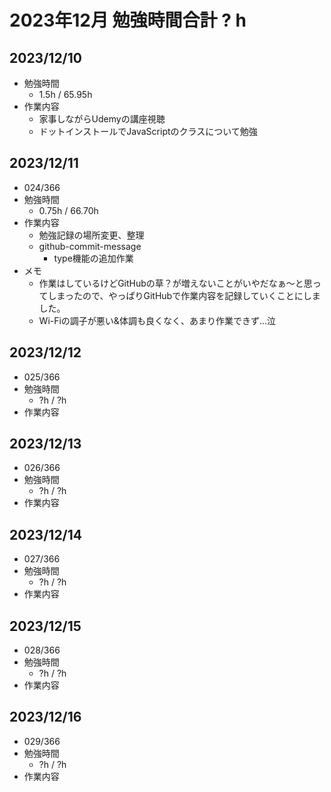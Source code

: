 # 2023年12月 勉強時間合計 ? h

## 2023/12/10
- 勉強時間
  - 1.5h / 65.95h
- 作業内容
  - 家事しながらUdemyの講座視聴
  - ドットインストールでJavaScriptのクラスについて勉強

## 2023/12/11
- 024/366
- 勉強時間
  - 0.75h / 66.70h
- 作業内容
  - 勉強記録の場所変更、整理
  - github-commit-message
    - type機能の追加作業
- メモ
  - 作業はしているけどGitHubの草？が増えないことがいやだなぁ〜と思ってしまったので、やっぱりGitHubで作業内容を記録していくことにしました。
  - Wi-Fiの調子が悪い&体調も良くなく、あまり作業できず...泣

## 2023/12/12
- 025/366
- 勉強時間
  - ?h / ?h
- 作業内容

## 2023/12/13
- 026/366
- 勉強時間
  - ?h / ?h
- 作業内容

## 2023/12/14
- 027/366
- 勉強時間
  - ?h / ?h
- 作業内容

## 2023/12/15
- 028/366
- 勉強時間
  - ?h / ?h
- 作業内容

## 2023/12/16
- 029/366
- 勉強時間
  - ?h / ?h
- 作業内容
